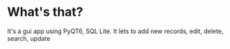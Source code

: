 # What's that?
It's a gui app using PyQT6, SQL Lite.
It lets to add new records, edit, delete, search, update